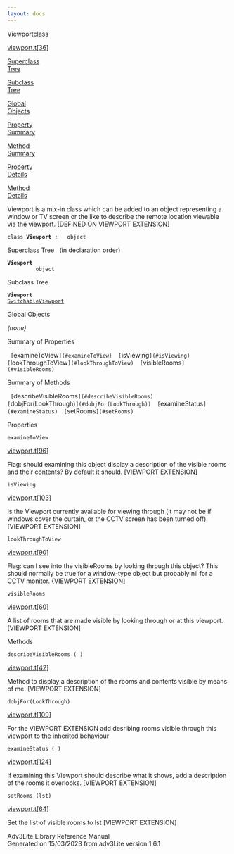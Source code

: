```yaml
---
layout: docs
---
```

<span class="title">Viewport</span><span class="type">class</span>

[viewport.t](../file/viewport.t.html)\[[36](../source/viewport.t.html#36)\]

[Superclass  
Tree](#_SuperClassTree_)

[Subclass  
Tree](#_SubClassTree_)

[Global  
Objects](#_ObjectSummary_)

[Property  
Summary](#_PropSummary_)

[Method  
Summary](#_MethodSummary_)

[Property  
Details](#_Properties_)

[Method  
Details](#_Methods_)



Viewport is a mix-in class which can be added to an object representing
a window or TV screen or the like to describe the remote location
viewable via the viewport. \[DEFINED ON VIEWPORT EXTENSION\]

`class `**`Viewport`**` :   object`



<span id="_SuperClassTree_"></span>



<span class="hdln">Superclass Tree</span>   (in declaration order)



**`Viewport`**  
`         object`  
<span id="_SubClassTree_"></span>



<span class="hdln">Subclass Tree</span>  



**`Viewport`**  
[`SwitchableViewport`](../object/SwitchableViewport.html)  
<span id="_ObjectSummary_"></span>



<span class="hdln">Global Objects</span>  



*(none)* <span id="_PropSummary_"></span>



<span class="hdln">Summary of Properties</span>  



` [`examineToView`](#examineToView)  [`isViewing`](#isViewing)  [`lookThroughToView`](#lookThroughToView)  [`visibleRooms`](#visibleRooms)  `

<span id="_MethodSummary_"></span>



<span class="hdln">Summary of Methods</span>  



` [`describeVisibleRooms`](#describeVisibleRooms)  [`dobjFor(LookThrough)`](#dobjFor(LookThrough))  [`examineStatus`](#examineStatus)  [`setRooms`](#setRooms)  `

<span id="_Properties_"></span>



<span class="hdln">Properties</span>  



<span id="examineToView"></span>

`examineToView`

[viewport.t](../file/viewport.t.html)\[[96](../source/viewport.t.html#96)\]



Flag: should examining this object display a description of the visible
rooms and their contents? By default it should. \[VIEWPORT EXTENSION\]



<span id="isViewing"></span>

`isViewing`

[viewport.t](../file/viewport.t.html)\[[103](../source/viewport.t.html#103)\]



Is the Viewport currently available for viewing through (it may not be
if windows cover the curtain, or the CCTV screen has been turned off).
\[VIEWPORT EXTENSION\]



<span id="lookThroughToView"></span>

`lookThroughToView`

[viewport.t](../file/viewport.t.html)\[[90](../source/viewport.t.html#90)\]



Flag: can I see into the visibleRooms by looking through this object?
This should normally be true for a window-type object but probably nil
for a CCTV monitor. {VIEWPORT EXTENSION\]



<span id="visibleRooms"></span>

`visibleRooms`

[viewport.t](../file/viewport.t.html)\[[60](../source/viewport.t.html#60)\]



A list of rooms that are made visible by looking through or at this
viewport. \[VIEWPORT EXTENSION\]



<span id="_Methods_"></span>



<span class="hdln">Methods</span>  



<span id="describeVisibleRooms"></span>

`describeVisibleRooms ( )`

[viewport.t](../file/viewport.t.html)\[[42](../source/viewport.t.html#42)\]



Method to display a description of the rooms and contents visible by
means of me. \[VIEWPORT EXTENSION\]



<span id="dobjFor(LookThrough)"></span>

`dobjFor(LookThrough)`

[viewport.t](../file/viewport.t.html)\[[109](../source/viewport.t.html#109)\]



For the VIEWPORT EXTENSION add desribing rooms visible through this
viewport to the inherited behaviour



<span id="examineStatus"></span>

`examineStatus ( )`

[viewport.t](../file/viewport.t.html)\[[124](../source/viewport.t.html#124)\]



If examining this Viewport should describe what it shows, add a
description of the rooms it overlooks. \[VIEWPORT EXTENSION\]



<span id="setRooms"></span>

`setRooms (lst)`

[viewport.t](../file/viewport.t.html)\[[64](../source/viewport.t.html#64)\]



Set the list of visible rooms to lst \[VIEWPORT EXTENSION\]





Adv3Lite Library Reference Manual  
Generated on 15/03/2023 from adv3Lite version 1.6.1


